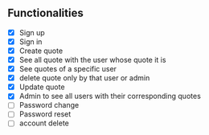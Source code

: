 ## Functionalities
- [x] Sign up
- [x] Sign in
- [x] Create quote
- [x] See all quote with the user whose quote it is
- [x] See quotes of a specific user
- [x] delete quote only by that user or admin
- [x] Update quote
- [x] Admin to see all users with their corresponding quotes
- [ ] Password change 
- [ ] Password reset
- [ ] account delete